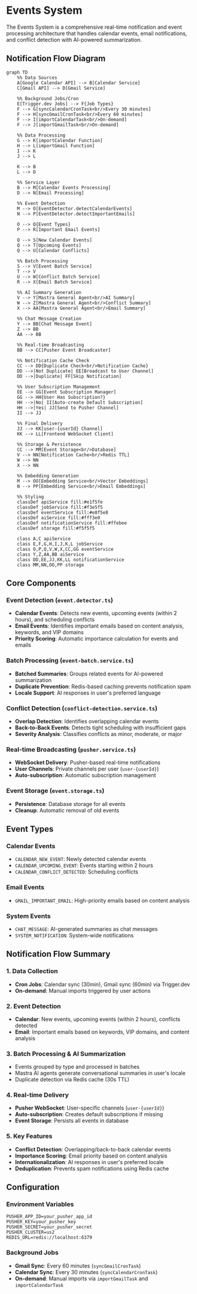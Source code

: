 # Events System

The Events System is a comprehensive real-time notification and event processing architecture that handles calendar events, email notifications, and conflict detection with AI-powered summarization.

## Notification Flow Diagram

```mermaid
graph TD
    %% Data Sources
    A[Google Calendar API] --> B[Calendar Service]
    C[Gmail API] --> D[Gmail Service]

    %% Background Jobs/Cron
    E[Trigger.dev Jobs] --> F{Job Types}
    F --> G[syncCalendarCronTask<br/>Every 30 minutes]
    F --> H[syncGmailCronTask<br/>Every 60 minutes]
    F --> I[importCalendarTask<br/>On-demand]
    F --> J[importGmailTask<br/>On-demand]

    %% Data Processing
    G --> K[importCalendar Function]
    H --> L[importGmail Function]
    I --> K
    J --> L

    K --> B
    L --> D

    %% Service Layer
    B --> M[Calendar Events Processing]
    D --> N[Email Processing]

    %% Event Detection
    M --> O[EventDetector.detectCalendarEvents]
    N --> P[EventDetector.detectImportantEmails]

    O --> Q{Event Types}
    P --> R[Important Email Events]

    Q --> S[New Calendar Events]
    Q --> T[Upcoming Events]
    Q --> U[Calendar Conflicts]

    %% Batch Processing
    S --> V[Event Batch Service]
    T --> V
    U --> W[Conflict Batch Service]
    R --> X[Email Batch Service]

    %% AI Summary Generation
    V --> Y[Mastra General Agent<br/>AI Summary]
    W --> Z[Mastra General Agent<br/>Conflict Summary]
    X --> AA[Mastra General Agent<br/>Email Summary]

    %% Chat Message Creation
    Y --> BB[Chat Message Event]
    Z --> BB
    AA --> BB

    %% Real-time Broadcasting
    BB --> CC[Pusher Event Broadcaster]

    %% Notification Cache Check
    CC --> DD{Duplicate Check<br/>Notification Cache}
    DD -->|Not Duplicate| EE[Broadcast to User Channel]
    DD -->|Duplicate| FF[Skip Notification]

    %% User Subscription Management
    EE --> GG[Event Subscription Manager]
    GG --> HH{User Has Subscription?}
    HH -->|No| II[Auto-create Default Subscription]
    HH -->|Yes| JJ[Send to Pusher Channel]
    II --> JJ

    %% Final Delivery
    JJ --> KK[user-{userId} Channel]
    KK --> LL[Frontend WebSocket Client]

    %% Storage & Persistence
    CC --> MM[Event Storage<br/>Database]
    V --> NN[Notification Cache<br/>Redis TTL]
    W --> NN
    X --> NN

    %% Embedding Generation
    M --> OO[Embedding Service<br/>Vector Embeddings]
    N --> PP[Embedding Service<br/>Email Embeddings]

    %% Styling
    classDef apiService fill:#e1f5fe
    classDef jobService fill:#f3e5f5
    classDef eventService fill:#e8f5e8
    classDef aiService fill:#fff3e0
    classDef notificationService fill:#ffebee
    classDef storage fill:#f5f5f5

    class A,C apiService
    class E,F,G,H,I,J,K,L jobService
    class O,P,Q,V,W,X,CC,GG eventService
    class Y,Z,AA,BB aiService
    class DD,EE,JJ,KK,LL notificationService
    class MM,NN,OO,PP storage
```

## Core Components

### Event Detection (`event.detector.ts`)

- **Calendar Events**: Detects new events, upcoming events (within 2 hours), and scheduling conflicts
- **Email Events**: Identifies important emails based on content analysis, keywords, and VIP domains
- **Priority Scoring**: Automatic importance calculation for events and emails

### Batch Processing (`event-batch.service.ts`)

- **Batched Summaries**: Groups related events for AI-powered summarization
- **Duplicate Prevention**: Redis-based caching prevents notification spam
- **Locale Support**: AI responses in user's preferred language

### Conflict Detection (`conflict-detection.service.ts`)

- **Overlap Detection**: Identifies overlapping calendar events
- **Back-to-Back Events**: Detects tight scheduling with insufficient gaps
- **Severity Analysis**: Classifies conflicts as minor, moderate, or major

### Real-time Broadcasting (`pusher.service.ts`)

- **WebSocket Delivery**: Pusher-based real-time notifications
- **User Channels**: Private channels per user (`user-{userId}`)
- **Auto-subscription**: Automatic subscription management

### Event Storage (`event.storage.ts`)

- **Persistence**: Database storage for all events
- **Cleanup**: Automatic removal of old events

## Event Types

### Calendar Events

- `CALENDAR_NEW_EVENT`: Newly detected calendar events
- `CALENDAR_UPCOMING_EVENT`: Events starting within 2 hours
- `CALENDAR_CONFLICT_DETECTED`: Scheduling conflicts

### Email Events

- `GMAIL_IMPORTANT_EMAIL`: High-priority emails based on content analysis

### System Events

- `CHAT_MESSAGE`: AI-generated summaries as chat messages
- `SYSTEM_NOTIFICATION`: System-wide notifications

## Notification Flow Summary

### 1. **Data Collection**

- **Cron Jobs**: Calendar sync (30min), Gmail sync (60min) via Trigger.dev
- **On-demand**: Manual imports triggered by user actions

### 2. **Event Detection**

- **Calendar**: New events, upcoming events (within 2 hours), conflicts detected
- **Email**: Important emails based on keywords, VIP domains, and content analysis

### 3. **Batch Processing & AI Summarization**

- Events grouped by type and processed in batches
- Mastra AI agents generate conversational summaries in user's locale
- Duplicate detection via Redis cache (30s TTL)

### 4. **Real-time Delivery**

- **Pusher WebSocket**: User-specific channels (`user-{userId}`)
- **Auto-subscription**: Creates default subscriptions if missing
- **Event Storage**: Persists all events in database

### 5. **Key Features**

- **Conflict Detection**: Overlapping/back-to-back calendar events
- **Importance Scoring**: Email priority based on content analysis
- **Internationalization**: AI responses in user's preferred locale
- **Deduplication**: Prevents spam notifications using Redis cache

## Configuration

### Environment Variables

```env
PUSHER_APP_ID=your_pusher_app_id
PUSHER_KEY=your_pusher_key
PUSHER_SECRET=your_pusher_secret
PUSHER_CLUSTER=us2
REDIS_URL=redis://localhost:6379
```

### Background Jobs

- **Gmail Sync**: Every 60 minutes (`syncGmailCronTask`)
- **Calendar Sync**: Every 30 minutes (`syncCalendarCronTask`)
- **On-demand**: Manual imports via `importGmailTask` and `importCalendarTask`
